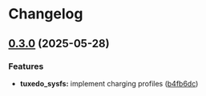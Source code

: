 # Changelog

## [0.3.0](https://github.com/AaronErhardt/tuxedo-rs/compare/tailor_hwcaps-v0.2.6...tailor_hwcaps-v0.3.0) (2025-05-28)


### Features

* **tuxedo_sysfs:** implement charging profiles ([b4fb6dc](https://github.com/AaronErhardt/tuxedo-rs/commit/b4fb6dceb5b8aef8696a335c302ce88c5ab72ad2))
